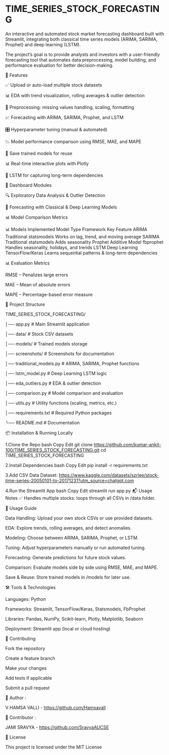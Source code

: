 # TIME_SERIES_STOCK_FORECASTING

An interactive and automated stock market forecasting dashboard built with Streamlit, integrating both classical time series models (ARIMA, SARIMA, Prophet) and deep learning (LSTM).

The project’s goal is to provide analysts and investors with a user-friendly forecasting tool that automates data preprocessing, model building, and performance evaluation for better decision-making.

🚀 Features

✅ Upload or auto-load multiple stock datasets

📊 EDA with trend visualization, rolling averages & outlier detection

🧹 Preprocessing: missing values handling, scaling, formatting

📈 Forecasting with ARIMA, SARIMA, Prophet, and LSTM

🎛️ Hyperparameter tuning (manual & automated)

📉 Model performance comparison using RMSE, MAE, and MAPE

💾 Save trained models for reuse

📊 Real-time interactive plots with Plotly

🧠 LSTM for capturing long-term dependencies

🧭 Dashboard Modules

🔍 Exploratory Data Analysis & Outlier Detection

🤖 Forecasting with Classical & Deep Learning Models

📊 Model Comparison Metrics

📊 Models Implemented
Model	Type	Framework	Key Feature
ARIMA	Traditional	statsmodels	Works on lag, trend, and moving average
SARIMA	Traditional	statsmodels	Adds seasonality
Prophet	Additive Model	fbprophet	Handles seasonality, holidays, and trends
LSTM	Deep Learning	TensorFlow/Keras	Learns sequential patterns & long-term dependencies

📊 Evaluation Metrics

RMSE – Penalizes large errors

MAE – Mean of absolute errors

MAPE – Percentage-based error measure

📁 Project Structure
<br>

TIME_SERIES_STOCK_FORECASTING/

│── app.py                # Main Streamlit application

│── data/                 # Stock CSV datasets

│── models/               # Trained models storage

│── screenshots/          # Screenshots for documentation

│── traditional_models.py # ARIMA, SARIMA, Prophet functions

│── lstm_model.py         # Deep Learning LSTM logic

│── eda_outliers.py       # EDA & outlier detection

│── comparison.py         # Model comparison and evaluation

│── utils.py              # Utility functions (scaling, metrics, etc.)

│── requirements.txt      # Required Python packages

└── README.md             # Documentation

📦 Installation & Running Locally

1.Clone the Repo bash Copy Edit git clone https://github.com/kumar-ankit-100/TIME_SERIES_STOCK_FORECASTING.git cd TIME_SERIES_STOCK_FORECASTING

2.Install Dependencies bash Copy Edit pip install -r requirements.txt

3.Add CSV Data Dataset: https://www.kaggle.com/datasets/szrlee/stock-time-series-20050101-to-20171231?utm_source=chatgpt.com

4.Run the Streamlit App bash Copy Edit streamlit run app.py 📬 Usage Notes ✅ Handles multiple stocks: loops through all CSVs in /data folder.

📌 Usage Guide

Data Handling: Upload your own stock CSVs or use provided datasets.

EDA: Explore trends, rolling averages, and detect anomalies.

Modeling: Choose between ARIMA, SARIMA, Prophet, or LSTM.

Tuning: Adjust hyperparameters manually or run automated tuning.

Forecasting: Generate predictions for future stock values.

Comparison: Evaluate models side by side using RMSE, MAE, and MAPE.

Save & Reuse: Store trained models in /models for later use.

🛠 Tools & Technologies

Languages: Python

Frameworks: Streamlit, TensorFlow/Keras, Statsmodels, FbProphet

Libraries: Pandas, NumPy, Scikit-learn, Plotly, Matplotlib, Seaborn

Deployment: Streamlit app (local or cloud hosting)

🤝 Contributing

Fork the repository

Create a feature branch

Make your changes

Add tests if applicable

Submit a pull request

👤 Author : 

V HAMSA VALLI - https://github.com/Hamsavall

👥 Contributor :

JAMI SRAVYA - https://github.com/SravyaAUCSE

📄 License

This project is licensed under the MIT License

